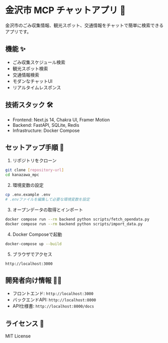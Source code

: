 # 金沢市 MCP チャットアプリ 🚀

金沢市のごみ収集情報、観光スポット、交通情報をチャットで簡単に検索できるアプリです。

## 機能 ✨

- ごみ収集スケジュール検索
- 観光スポット検索
- 交通情報検索
- モダンなチャットUI
- リアルタイムレスポンス

## 技術スタック 🛠

- Frontend: Next.js 14, Chakra UI, Framer Motion
- Backend: FastAPI, SQLite, Redis
- Infrastructure: Docker Compose

## セットアップ手順 📝

1. リポジトリをクローン
```bash
git clone [repository-url]
cd kanazawa_mpc
```

2. 環境変数の設定
```bash
cp .env.example .env
# .envファイルを編集して必要な環境変数を設定
```

3. オープンデータの取得とインポート
```bash
docker compose run --rm backend python scripts/fetch_opendata.py
docker compose run --rm backend python scripts/import_data.py
```

4. Docker Composeで起動
```bash
docker-compose up --build
```

5. ブラウザでアクセス
```
http://localhost:3000
```

## 開発者向け情報 👩‍💻

- フロントエンド: `http://localhost:3000`
- バックエンドAPI: `http://localhost:8000`
- API仕様書: `http://localhost:8000/docs`

## ライセンス 📄

MIT License 